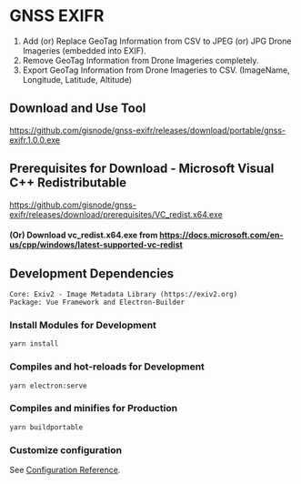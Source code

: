 # GNSS EXIFR

1. Add (or) Replace GeoTag Information from CSV to JPEG (or) JPG Drone Imageries (embedded into EXIF).
2. Remove GeoTag Information from Drone Imageries completely.
3. Export GeoTag Information from Drone Imageries to CSV. (ImageName, Longitude, Latitude, Altitude)

## Download and Use Tool
https://github.com/gisnode/gnss-exifr/releases/download/portable/gnss-exifr.1.0.0.exe

## Prerequisites for Download - Microsoft Visual C++ Redistributable
https://github.com/gisnode/gnss-exifr/releases/download/prerequisites/VC_redist.x64.exe
#### (Or) Download vc_redist.x64.exe from https://docs.microsoft.com/en-us/cpp/windows/latest-supported-vc-redist

## Development Dependencies
```
Core: Exiv2 - Image Metadata Library (https://exiv2.org)
Package: Vue Framework and Electron-Builder
```

### Install Modules for Development
```
yarn install
```

### Compiles and hot-reloads for Development
```
yarn electron:serve
```

### Compiles and minifies for Production
```
yarn buildportable
```

### Customize configuration
See [Configuration Reference](https://cli.vuejs.org/config/).
